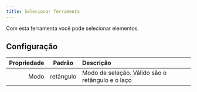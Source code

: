 ```yaml
---
title: Selecionar ferramenta
---
```


Com esta ferramenta você pode selecionar elementos.

## Configuração

| Propriedade |   Padrão  | Descrição                                                        |
| ----------: | :-------: | :--------------------------------------------------------------- |
|        Modo | retângulo | Modo de seleção. Válido são o retângulo e o laço |
